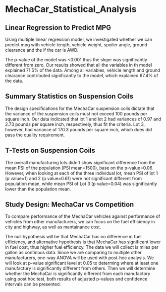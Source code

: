 # MechaCar_Statistical_Analysis

## Linear Regression to Predict MPG
Using multiple linear regression model, we investigated whether we can predict mpg with vehicle length, vehicle weight, spoiler angle, ground clearance and the if the car is AWD.

The p-value of the model was <0.001 thus the slope was significantly different from zero. Our results showed that all the variables in th model explained 71.5% of the data. Among all variables, vehicle length and ground clearance contributed significantly to the model, which explained 67.4% of the data.

## Summary Statistics on Suspension Coils

The design specifications for the MechaCar suspension coils dictate that the variance of the suspension coils must not exceed 100 pounds per square inch. Our data indicated that lot 1 and lot 2 had variances of 0.97 and 2.73 pounds per square inch, respectively, thus fit the criteria. Lot 3, however, had variance of 170.3 pounds per square inch, which does did pass the quality requirement.

## T-Tests on Suspension Coils

The overall manufacturing lots didn't show significant difference from the mean PSI of the population (PSI mean=1500), base on the p-value=0.06. However, when looking at each of the three individual lot, mean PSI of lot 1 (p value=1) and 2 (p value=0.61) were not significant different from population mean, while mean PSI of Lot 3 (p value=0.04) was significantly lower than the population mean.

## Study Design: MechaCar vs Competition

To compare performance of the MechaCar vehicles against performance of vehicles from other manufacturers, we can focus on the fuel efficiency in city and highway, as well as mantainance cost.

The null hypothesis will be that MechaCar has no difference in fuel efficiency, and alternative hypothesis is that MechaCar has significant lower in fuel cost, thus higher fuel efficiency. The data we will collect is miles per gallon as continous data. Since we are comparing to multiple other manufacturers, one-way ANOVA will be used with post-hoc analysis. We will look at p-value significant level at 0.05 to determing where at least one manufactury is significantly different from others. Then we will determine whether the MechaCar is significantly different from each manufactory using post hoc test, both results of adjusted p-values and confidence intervals can be presented.